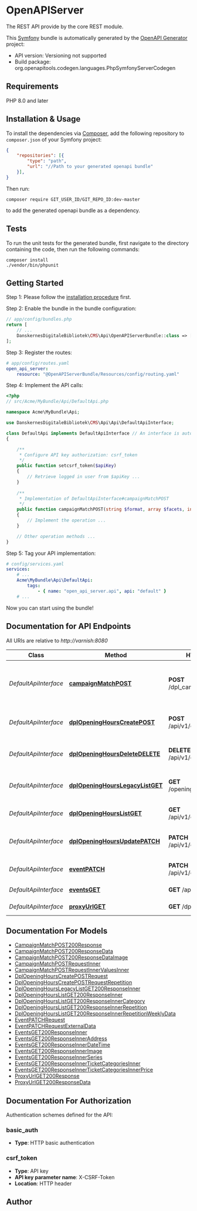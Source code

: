 # OpenAPIServer
The REST API provide by the core REST module.

This [Symfony](https://symfony.com/) bundle is automatically generated by the [OpenAPI Generator](https://openapi-generator.tech) project:

- API version: Versioning not supported
- Build package: org.openapitools.codegen.languages.PhpSymfonyServerCodegen

## Requirements

PHP 8.0 and later

## Installation & Usage

To install the dependencies via [Composer](http://getcomposer.org/), add the following repository to `composer.json` of your Symfony project:

```json
{
    "repositories": [{
        "type": "path",
        "url": "//Path to your generated openapi bundle"
    }],
}
```

Then run:

```
composer require GIT_USER_ID/GIT_REPO_ID:dev-master
```

to add the generated openapi bundle as a dependency.

## Tests

To run the unit tests for the generated bundle, first navigate to the directory containing the code, then run the following commands:

```
composer install
./vendor/bin/phpunit
```


## Getting Started

Step 1: Please follow the [installation procedure](#installation--usage) first.

Step 2: Enable the bundle in the bundle configuration:

```php
// app/config/bundles.php
return [
    // ...
    DanskernesDigitaleBibliotek\CMS\Api\OpenAPIServerBundle::class => ['all' => true],
];
```

Step 3: Register the routes:

```yaml
# app/config/routes.yaml
open_api_server:
    resource: "@OpenAPIServerBundle/Resources/config/routing.yaml"
```

Step 4: Implement the API calls:

```php
<?php
// src/Acme/MyBundle/Api/DefaultApi.php

namespace Acme\MyBundle\Api;

use DanskernesDigitaleBibliotek\CMS\Api\Api\DefaultApiInterface;

class DefaultApi implements DefaultApiInterface // An interface is autogenerated
{

    /**
     * Configure API key authorization: csrf_token
     */
    public function setcsrf_token($apiKey)
    {
        // Retrieve logged in user from $apiKey ...
    }
    
    /**
     * Implementation of DefaultApiInterface#campaignMatchPOST
     */
    public function campaignMatchPOST(string $format, array $facets, int &$responseCode, array &$responseHeaders): array|object|null
    {
        // Implement the operation ...
    }

    // Other operation methods ...
}
```

Step 5: Tag your API implementation:

```yaml
# config/services.yaml
services:
    # ...
    Acme\MyBundle\Api\DefaultApi:
        tags:
            - { name: "open_api_server.api", api: "default" }
    # ...
```

Now you can start using the bundle!


## Documentation for API Endpoints

All URIs are relative to *http://varnish:8080*

Class | Method | HTTP request | Description
------------ | ------------- | ------------- | -------------
*DefaultApiInterface* | [**campaignMatchPOST**](docs/Api/DefaultApiInterface.md#campaignmatchpost) | **POST** /dpl_campaign/match | Get campaign matching search result facets
*DefaultApiInterface* | [**dplOpeningHoursCreatePOST**](docs/Api/DefaultApiInterface.md#dplopeninghourscreatepost) | **POST** /api/v1/opening_hours | Create individual opening hours
*DefaultApiInterface* | [**dplOpeningHoursDeleteDELETE**](docs/Api/DefaultApiInterface.md#dplopeninghoursdeletedelete) | **DELETE** /api/v1/opening_hours/{id} | Delete individual opening hours
*DefaultApiInterface* | [**dplOpeningHoursLegacyListGET**](docs/Api/DefaultApiInterface.md#dplopeninghourslegacylistget) | **GET** /opening_hours/instances | List all opening hours for legacy API
*DefaultApiInterface* | [**dplOpeningHoursListGET**](docs/Api/DefaultApiInterface.md#dplopeninghourslistget) | **GET** /api/v1/opening_hours | List all opening hours
*DefaultApiInterface* | [**dplOpeningHoursUpdatePATCH**](docs/Api/DefaultApiInterface.md#dplopeninghoursupdatepatch) | **PATCH** /api/v1/opening_hours/{id} | Update individual opening hours
*DefaultApiInterface* | [**eventPATCH**](docs/Api/DefaultApiInterface.md#eventpatch) | **PATCH** /api/v1/events/{uuid} | Update single events
*DefaultApiInterface* | [**eventsGET**](docs/Api/DefaultApiInterface.md#eventsget) | **GET** /api/v1/events | Retrieve all events
*DefaultApiInterface* | [**proxyUrlGET**](docs/Api/DefaultApiInterface.md#proxyurlget) | **GET** /dpl-url-proxy | Generate proxy url


## Documentation For Models

 - [CampaignMatchPOST200Response](docs/Model/CampaignMatchPOST200Response.md)
 - [CampaignMatchPOST200ResponseData](docs/Model/CampaignMatchPOST200ResponseData.md)
 - [CampaignMatchPOST200ResponseDataImage](docs/Model/CampaignMatchPOST200ResponseDataImage.md)
 - [CampaignMatchPOSTRequestInner](docs/Model/CampaignMatchPOSTRequestInner.md)
 - [CampaignMatchPOSTRequestInnerValuesInner](docs/Model/CampaignMatchPOSTRequestInnerValuesInner.md)
 - [DplOpeningHoursCreatePOSTRequest](docs/Model/DplOpeningHoursCreatePOSTRequest.md)
 - [DplOpeningHoursCreatePOSTRequestRepetition](docs/Model/DplOpeningHoursCreatePOSTRequestRepetition.md)
 - [DplOpeningHoursLegacyListGET200ResponseInner](docs/Model/DplOpeningHoursLegacyListGET200ResponseInner.md)
 - [DplOpeningHoursListGET200ResponseInner](docs/Model/DplOpeningHoursListGET200ResponseInner.md)
 - [DplOpeningHoursListGET200ResponseInnerCategory](docs/Model/DplOpeningHoursListGET200ResponseInnerCategory.md)
 - [DplOpeningHoursListGET200ResponseInnerRepetition](docs/Model/DplOpeningHoursListGET200ResponseInnerRepetition.md)
 - [DplOpeningHoursListGET200ResponseInnerRepetitionWeeklyData](docs/Model/DplOpeningHoursListGET200ResponseInnerRepetitionWeeklyData.md)
 - [EventPATCHRequest](docs/Model/EventPATCHRequest.md)
 - [EventPATCHRequestExternalData](docs/Model/EventPATCHRequestExternalData.md)
 - [EventsGET200ResponseInner](docs/Model/EventsGET200ResponseInner.md)
 - [EventsGET200ResponseInnerAddress](docs/Model/EventsGET200ResponseInnerAddress.md)
 - [EventsGET200ResponseInnerDateTime](docs/Model/EventsGET200ResponseInnerDateTime.md)
 - [EventsGET200ResponseInnerImage](docs/Model/EventsGET200ResponseInnerImage.md)
 - [EventsGET200ResponseInnerSeries](docs/Model/EventsGET200ResponseInnerSeries.md)
 - [EventsGET200ResponseInnerTicketCategoriesInner](docs/Model/EventsGET200ResponseInnerTicketCategoriesInner.md)
 - [EventsGET200ResponseInnerTicketCategoriesInnerPrice](docs/Model/EventsGET200ResponseInnerTicketCategoriesInnerPrice.md)
 - [ProxyUrlGET200Response](docs/Model/ProxyUrlGET200Response.md)
 - [ProxyUrlGET200ResponseData](docs/Model/ProxyUrlGET200ResponseData.md)


## Documentation For Authorization


Authentication schemes defined for the API:
### basic_auth

- **Type**: HTTP basic authentication

### csrf_token

- **Type**: API key
- **API key parameter name**: X-CSRF-Token
- **Location**: HTTP header


## Author



